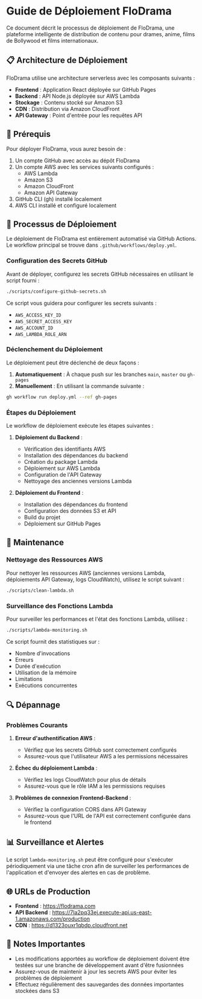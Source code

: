 # Guide de Déploiement FloDrama

Ce document décrit le processus de déploiement de FloDrama, une plateforme intelligente de distribution de contenu pour drames, anime, films de Bollywood et films internationaux.

## 📋 Architecture de Déploiement

FloDrama utilise une architecture serverless avec les composants suivants :

- **Frontend** : Application React déployée sur GitHub Pages
- **Backend** : API Node.js déployée sur AWS Lambda
- **Stockage** : Contenu stocké sur Amazon S3
- **CDN** : Distribution via Amazon CloudFront
- **API Gateway** : Point d'entrée pour les requêtes API

## 🔑 Prérequis

Pour déployer FloDrama, vous aurez besoin de :

1. Un compte GitHub avec accès au dépôt FloDrama
2. Un compte AWS avec les services suivants configurés :
   - AWS Lambda
   - Amazon S3
   - Amazon CloudFront
   - Amazon API Gateway
3. GitHub CLI (gh) installé localement
4. AWS CLI installé et configuré localement

## 🚀 Processus de Déploiement

Le déploiement de FloDrama est entièrement automatisé via GitHub Actions. Le workflow principal se trouve dans `.github/workflows/deploy.yml`.

### Configuration des Secrets GitHub

Avant de déployer, configurez les secrets GitHub nécessaires en utilisant le script fourni :

```bash
./scripts/configure-github-secrets.sh
```

Ce script vous guidera pour configurer les secrets suivants :
- `AWS_ACCESS_KEY_ID`
- `AWS_SECRET_ACCESS_KEY`
- `AWS_ACCOUNT_ID`
- `AWS_LAMBDA_ROLE_ARN`

### Déclenchement du Déploiement

Le déploiement peut être déclenché de deux façons :

1. **Automatiquement** : À chaque push sur les branches `main`, `master` ou `gh-pages`
2. **Manuellement** : En utilisant la commande suivante :

```bash
gh workflow run deploy.yml --ref gh-pages
```

### Étapes du Déploiement

Le workflow de déploiement exécute les étapes suivantes :

1. **Déploiement du Backend** :
   - Vérification des identifiants AWS
   - Installation des dépendances du backend
   - Création du package Lambda
   - Déploiement sur AWS Lambda
   - Configuration de l'API Gateway
   - Nettoyage des anciennes versions Lambda

2. **Déploiement du Frontend** :
   - Installation des dépendances du frontend
   - Configuration des données S3 et API
   - Build du projet
   - Déploiement sur GitHub Pages

## 🧹 Maintenance

### Nettoyage des Ressources AWS

Pour nettoyer les ressources AWS (anciennes versions Lambda, déploiements API Gateway, logs CloudWatch), utilisez le script suivant :

```bash
./scripts/clean-lambda.sh
```

### Surveillance des Fonctions Lambda

Pour surveiller les performances et l'état des fonctions Lambda, utilisez :

```bash
./scripts/lambda-monitoring.sh
```

Ce script fournit des statistiques sur :
- Nombre d'invocations
- Erreurs
- Durée d'exécution
- Utilisation de la mémoire
- Limitations
- Exécutions concurrentes

## 🔍 Dépannage

### Problèmes Courants

1. **Erreur d'authentification AWS** :
   - Vérifiez que les secrets GitHub sont correctement configurés
   - Assurez-vous que l'utilisateur AWS a les permissions nécessaires

2. **Échec du déploiement Lambda** :
   - Vérifiez les logs CloudWatch pour plus de détails
   - Assurez-vous que le rôle IAM a les permissions requises

3. **Problèmes de connexion Frontend-Backend** :
   - Vérifiez la configuration CORS dans API Gateway
   - Assurez-vous que l'URL de l'API est correctement configurée dans le frontend

## 📊 Surveillance et Alertes

Le script `lambda-monitoring.sh` peut être configuré pour s'exécuter périodiquement via une tâche cron afin de surveiller les performances de l'application et d'envoyer des alertes en cas de problème.

## 🌐 URLs de Production

- **Frontend** : https://flodrama.com
- **API Backend** : https://7la2pq33ej.execute-api.us-east-1.amazonaws.com/production
- **CDN** : https://d1323ouxr1qbdp.cloudfront.net

## 📝 Notes Importantes

- Les modifications apportées au workflow de déploiement doivent être testées sur une branche de développement avant d'être fusionnées
- Assurez-vous de maintenir à jour les secrets AWS pour éviter les problèmes de déploiement
- Effectuez régulièrement des sauvegardes des données importantes stockées dans S3
